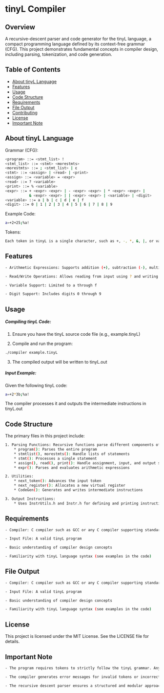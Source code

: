 # tinyL Compiler

## Overview


A recursive-descent parser and code generator for the tinyL language, a compact programming language defined by its context-free grammar (CFG). This project demonstrates fundamental concepts in compiler design, including parsing, tokenization, and code generation. 


## Table of Contents

- [About tinyL Language](#about-tinyL-Language)
- [Features](#features)
- [Usage](#usage)
- [Code Structure](#code-structure)
- [Requirements](#requirements)
- [File Output](#file-output)
- [Contributing](#contributing)
- [License](#license)
- [Important Note](#important-note)


## About tinyL Language

Grammar (CFG):

```bash
<program> ::= <stmt_list> !
<stmt_list> ::= <stmt> <morestmts>
<morestmts> ::= ; <stmt_list> | ε
<stmt> ::= <assign> | <read> | <print>
<assign> ::= <variable> = <expr>
<read> ::= ? <variable>
<print> ::= % <variable>
<expr> ::= + <expr> <expr> | - <expr> <expr> | * <expr> <expr> | 
           & <expr> <expr> | | <expr> <expr> | <variable> | <digit>
<variable> ::= a | b | c | d | e | f
<digit> ::= 0 | 1 | 2 | 3 | 4 | 5 | 6 | 7 | 8 | 9
```

Example Code:

```bash
a=+2+25;%a!
```

Tokens:

```bash
Each token in tinyL is a single character, such as +, -, *, &, |, or variables like a and digits like 2
```


## Features

```bash
- Arithmetic Expressions: Supports addition (+), subtraction (-), multiplication (*), bitwise AND (&), and bitwise OR (|)

- Read/Write Operations: Allows reading from input using ? and writing to output using %

- Variable Support: Limited to a through f

- Digit Support: Includes digits 0 through 9
```


## Usage

##### Compiling tinyL Code:

1. Ensure you have the tinyL source code file (e.g., example.tinyL)

2. Compile and run the program:
   
```bash
./compiler example.tinyL
```

3. The compiled output will be written to tinyL.out

##### Input Example:

Given the following tinyL code:

```bash
a=+2*3b;%a!
```

The compiler processes it and outputs the intermediate instructions in tinyL.out


## Code Structure

The primary files in this project include:

```bash
1. Parsing Functions: Recursive functions parse different components of tinyL:
    * program(): Parses the entire program
    * stmtlist(), morestmts(): Handle lists of statements
    * stmt(): Processes a single statement
    * assign(), read(), print(): Handle assignment, input, and output statements
    * expr(): Parses and evaluates arithmetic expressions

2. Utilities:
    * next_token(): Advances the input token
    * next_register(): Allocates a new virtual register
    * CodeGen(): Generates and writes intermediate instructions

3. Output Instructions:
    * Uses InstrUtils.h and Instr.h for defining and printing instructions like LOAD, STORE, ADD, SUB, etc.
```


## Requirements

```bash
- Compiler: C compiler such as GCC or any C compiler supporting standard C libraries

- Input File: A valid tinyL program

- Basic understanding of compiler design concepts

- Familiarity with tinyL language syntax (see examples in the code)
```


## File Output

```bash
- Compiler: C compiler such as GCC or any C compiler supporting standard C libraries

- Input File: A valid tinyL program

- Basic understanding of compiler design concepts

- Familiarity with tinyL language syntax (see examples in the code)
```
 

## License

This project is licensed under the MIT License. See the LICENSE file for details.


## Important Note

```bash
- The program requires tokens to strictly follow the tinyL grammar. Any deviation will result in an error

- The compiler generates error messages for invalid tokens or incorrect syntax

- The recursive descent parser ensures a structured and modular approach to parsing tinyL programs
```
